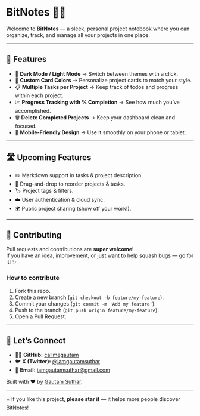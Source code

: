# BitNotes 📝✨

Welcome to **BitNotes** — a sleek, personal project notebook where you can organize, track, and manage all your projects in one place.

<!-- 🌐 **Live Website:** [bitnotes.gautamsuthar.in](https://bitnotes.gautamsuthar.in) -->

---

## 🚀 Features

-   🌙 **Dark Mode / Light Mode** → Switch between themes with a click.
-   🎨 **Custom Card Colors** → Personalize project cards to match your style.
-   📋 **Multiple Tasks per Project** → Keep track of todos and progress within each project.
-   📈 **Progress Tracking with % Completion** → See how much you’ve accomplished.
-   🗑️ **Delete Completed Projects** → Keep your dashboard clean and focused.
-   📱 **Mobile-Friendly Design** → Use it smoothly on your phone or tablet.

---

## 🛣️ Upcoming Features

-   ✏️ Markdown support in tasks & project description.
-   🔀 Drag-and-drop to reorder projects & tasks.
-   🏷️ Project tags & filters.
-   ☁️ User authentication & cloud sync.
-   🌍 Public project sharing (show off your work!).

---

## 🤝 Contributing

Pull requests and contributions are **super welcome**!  
If you have an idea, improvement, or just want to help squash bugs — go for it! ✨

### How to contribute

1. Fork this repo.
2. Create a new branch (`git checkout -b feature/my-feature`).
3. Commit your changes (`git commit -m 'Add my feature'`).
4. Push to the branch (`git push origin feature/my-feature`).
5. Open a Pull Request.

---

## 💬 Let’s Connect

-   🧑‍💻 **GitHub:** [callmegautam](https://github.com/callmegautam)
-   🐦 **X (Twitter):** [@iamgautamsuthar](https://x.com/iamgautamsuthar)
-   📧 **Email:** iamgautamsuthar@gmail.com

Built with ❤️ by [Gautam Suthar](https://github.com/callmegautam).

---

⭐ If you like this project, **please star it** — it helps more people discover BitNotes!
